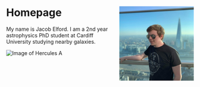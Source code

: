 # Homepage <img src="./assets/Profile.jpg" align="right" alt="Profile Image" width="200"/>

My name is Jacob Elford. I am a 2nd year astrophysics PhD student at Cardiff University studying nearby galaxies.

<img src="./assets/HerculesA~orig.jpg" alt="Image of Hercules A" widht="300"/>
